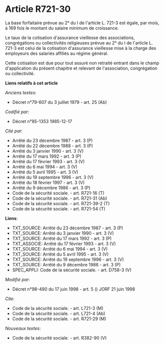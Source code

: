 # Article R721-30

La base forfaitaire prévue au 2° du I de l'article L. 721-3 est égale, par mois, à 169 fois le montant du salaire minimum de
croissance.

Le taux de la cotisation d'assurance vieillesse des associations, congrégations ou collectivités religieuses prévue au 2° du
I de l'article L. 721-3 est celui de la cotisation d'assurance vieillesse mise à la charge des employeurs des salariés
affiliés au régime général.

Cette cotisation est due pour tout assuré non retraité entrant dans le champ d'application du présent chapitre et relevant de
l'association, congrégation ou collectivité.

**Liens relatifs à cet article**

_Anciens textes_:

  - Décret n°79-607 du 3 juillet 1979 - art. 25 (Ab)

_Codifié par_:

  - Décret n°85-1353 1985-12-17

_Cité par_:

  - Arrêté du 23 décembre 1987 - art. 3 (P)
  - Arrêté du 22 décembre 1988 - art. 3 (P)
  - Arrêté du 3 janvier 1990 - art. 3 (V)
  - Arrêté du 17 mars 1992 - art. 3 (P)
  - Arrêté du 17 février 1993 - art. 3 (V)
  - Arrêté du 6 mai 1994 - art. 3 (V)
  - Arrêté du 5 avril 1995 - art. 3 (V)
  - Arrêté du 19 septembre 1996 - art. 3 (V)
  - Arrêté du 18 février 1997 - art. 3 (V)
  - Arrêté du 9 décembre 1986 - art. 3 (P)
  - Code de la sécurité sociale. - art. R721-16 (T)
  - Code de la sécurité sociale. - art. R721-31 (Ab)
  - Code de la sécurité sociale. - art. R721-39-2 (T)
  - Code de la sécurité sociale. - art. R721-54 (T)

**Liens**:

  - TXT_SOURCE: Arrêté du 23 décembre 1987 - art. 3 (P)
  - TXT_SOURCE: Arrêté du 3 janvier 1990 - art. 3 (V)
  - TXT_SOURCE: Arrêté du 17 mars 1992 - art. 3 (P)
  - TXT_ASSOCIE: Arrêté du 17 février 1993 - art. 3 (V)
  - TXT_SOURCE: Arrêté du 6 mai 1994 - art. 3 (V)
  - TXT_SOURCE: Arrêté du 5 avril 1995 - art. 3 (V)
  - TXT_SOURCE: Arrêté du 19 septembre 1996 - art. 3 (V)
  - TXT_SOURCE: Arrêté du 9 décembre 1986 - art. 3 (P)
  - SPEC_APPLI: Code de la sécurité sociale. - art. D758-3 (V)

_Modifié par_:

  - Décret n°98-490 du 17 juin 1998 - art. 5 () JORF 21 juin 1998

_Cite_:

  - Code de la sécurité sociale. - art. L721-3 (M)
  - Code de la sécurité sociale. - art. L721-4 (Ab)
  - Code de la sécurité sociale. - art. R721-29 (M)

_Nouveaux textes_:

  - Code de la sécurité sociale. - art. R382-90 (V)
